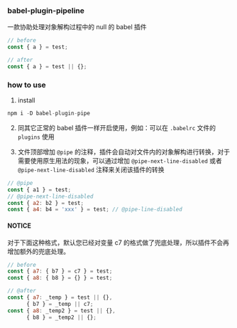 ### babel-plugin-pipeline

一款协助处理对象解构过程中的 null 的 babel 插件

```js
// before
const { a } = test;
```

```js
// after
const { a } = test || {};
```

### how to use
1. install

```js
npm i -D babel-plugin-pipe
```

2. 同其它正常的 babel 插件一样开启使用，例如：可以在 `.babelrc` 文件的 `plugins` 使用

3. 文件顶部增加 `@pipe` 的注释，插件会自动对文件内的对象解构进行转换，对于需要使用原生用法的现象，可以通过增加 `@pipe-next-line-disabled` 或者 `@pipe-next-line-disabled` 注释来关闭该插件的转换

```js
// @pipe
const { a1 } = test;
// @pipe-next-line-disabled
const { a2: b2 } = test;
const { a4: b4 = 'xxx' } = test; // @pipe-line-disabled
```

#### NOTICE

对于下面这种格式，默认您已经对变量 c7 的格式做了兜底处理，所以插件不会再增加额外的兜底处理。
```js
// before
const { a7: { b7 } = c7 } = test;
const { a8: { b8 } = {} } = test;
```

```js
// @after
const { a7: _temp } = test || {},
      { b7 } = _temp || c7;
const { a8: _temp2 } = test || {},
      { b8 } = _temp2 || {};
```